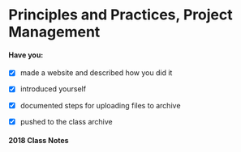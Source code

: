 # Principles and Practices, Project Management

#### Have you:

* [x] made a website and described how you did it

* [x] introduced yourself

* [x] documented steps for uploading files to archive

* [x] pushed to the class archive

#### 2018 Class Notes